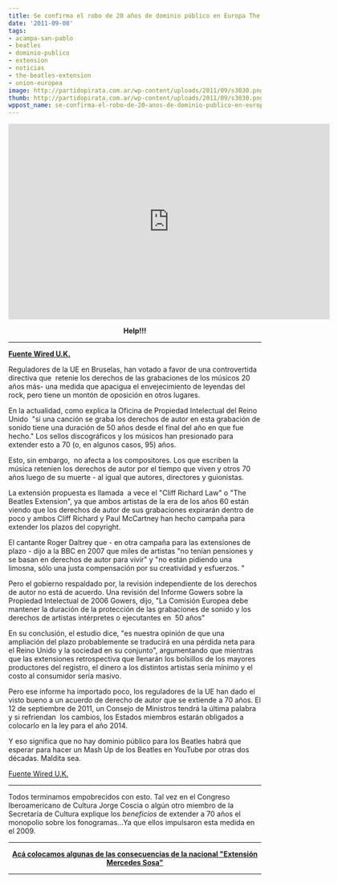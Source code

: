 ```yaml
---
title: Se confirma el robo de 20 años de dominio público en Europa The Beatles Extension
date: '2011-09-08'
tags:
- acampa-san-pablo
- beatles
- dominio-publico
- extension
- noticias
- the-beatles-extension
- union-europea
image: http://partidopirata.com.ar/wp-content/uploads/2011/09/s3030.png
thumb: http://partidopirata.com.ar/wp-content/uploads/2011/09/s3030.png
wppost_name: se-confirma-el-robo-de-20-anos-de-dominio-publico-en-europa-the-beatles-extension
---
```


<center><object style="height: 390px; width: 640px;" width="640" height="390" classid="clsid:d27cdb6e-ae6d-11cf-96b8-444553540000" codebase="http://download.macromedia.com/pub/shockwave/cabs/flash/swflash.cab#version=6,0,40,0"><param name="allowFullScreen" value="true" /><param name="allowScriptAccess" value="always" /><param name="src" value="http://www.youtube.com/v/TU7JjJJZi1Q?version=3" /><param name="allowfullscreen" value="true" /><param name="allowscriptaccess" value="always" /><embed style="height: 390px; width: 640px;" width="640" height="390" type="application/x-shockwave-flash" src="http://www.youtube.com/v/TU7JjJJZi1Q?version=3" allowFullScreen="true" allowScriptAccess="always" allowfullscreen="true" allowscriptaccess="always" /></object></center>
<p style="text-align: center;"><strong>Help!!!</strong></p>


<hr />

<strong><a href="http://www.wired.co.uk/news/archive/2011-09/08/eu-copyright-extension" target="_blank">Fuente Wired U.K.</a></strong>

Reguladores de la UE en Bruselas, han votado a favor de una controvertida directiva que  retenie los derechos de las grabaciones de los músicos 20 años más- una medida que apacigua el envejecimiento de leyendas del rock, pero tiene un montón de oposición en otros lugares.

En la actualidad, como explica la Oficina de Propiedad Intelectual del Reino Unido  "si una canción se graba los derechos de autor en esta grabación de sonido tiene una duración de 50 años desde el final del año en que fue hecho." Los sellos discográficos y los músicos han presionado para extender esto a 70 (o, en algunos casos, 95) años.

Esto, sin embargo,  no afecta a los compositores. Los que escriben la música retenien los derechos de autor por el tiempo que viven y otros 70 años luego de su muerte - al igual que autores, directores y guionistas.

La extensión propuesta es llamada  a vece el "Cliff Richard Law" o "The Beatles Extension", ya que ambos artistas de la era de los años 60 están viendo que los derechos de autor de sus grabaciones expirarán dentro de poco y ambos Cliff Richard y Paul McCartney han hecho campaña para extender los plazos del copyright.

El cantante Roger Daltrey que - en otra campaña para las extensiones de plazo - dijo a la BBC en 2007 que miles de artistas "no tenían pensiones y se basan en derechos de autor para vivir" y "no están pidiendo una limosna, sólo una justa compensación por su creatividad y esfuerzos. "

Pero el gobierno respaldado por, la revisión independiente de los derechos de autor no está de acuerdo. Una revisión del Informe Gowers sobre la Propiedad Intelectual de 2006 Gowers, dijo, "La Comisión Europea debe mantener la duración de la protección de las grabaciones de sonido y los derechos de artistas intérpretes o ejecutantes en  50 años"

En su conclusión, el estudio dice, "es nuestra opinión de que una ampliación del plazo probablemente se traducirá en una pérdida neta para el Reino Unido y la sociedad en su conjunto", argumentando que mientras que las extensiones retrospectiva que llenarán los bolsillos de los mayores productores del registro, el dinero a los distintos artistas sería mínimo y el costo al consumidor sería masivo.

Pero ese informe ha importado poco, los reguladores de la UE han dado el visto bueno a un acuerdo de derecho de autor que se extiende a 70 años. El 12 de septiembre de 2011, un Consejo de Ministros tendrá la última palabra y si refriendan  los cambios, los Estados miembros estarán obligados a colocarlo en la ley para el año 2014.

Y eso significa que no hay dominio público para los Beatles habrá que esperar para hacer un Mash Up de los Beatles en YouTube por otras dos décadas. Maldita sea.

<a href="http://www.wired.co.uk/news/archive/2011-09/08/eu-copyright-extension" target="_blank">Fuente Wired U.K.</a>

<hr />

Todos terminamos empobrecidos con esto. Tal vez en el Congreso Iberoamericano de Cultura Jorge Coscia o algún otro miembro de la Secretaría de Cultura explique los <em>beneficios</em> de extender a 70 años el monopolio sobre los fonogramas...Ya que ellos impulsaron esta medida en el 2009.

<hr />
<p style="text-align: center;"><strong><a href="http://partidopirata.com.ar/1769/20-anos-que-nos-pueden-robar-a-todos-culturas2011-el-parlamento-europeo-debatira-la-ampliacion-a-70-anos-de-los-derechos-sobre-los-fonogramas">Acá colocamos algunas de las consecuencias de la nacional "Extensión Mercedes Sosa"</a></strong></p>


<hr />
